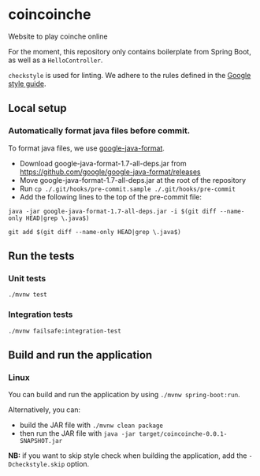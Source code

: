 # coincoinche
Website to play coinche online

For the moment, this repository only contains boilerplate from Spring Boot, as well as a `HelloController`.

`checkstyle` is used for linting. We adhere to the rules defined in the [Google style guide](https://google.github.io/styleguide/javaguide.html).

## Local setup
### Automatically format java files before commit.
To format java files, we use [google-java-format](https://github.com/google/google-java-format).
- Download google-java-format-1.7-all-deps.jar from https://github.com/google/google-java-format/releases
- Move google-java-format-1.7-all-deps.jar at the root of the repository
- Run `cp ./.git/hooks/pre-commit.sample ./.git/hooks/pre-commit`
- Add the following lines to the top of the pre-commit file:

`java -jar google-java-format-1.7-all-deps.jar -i $(git diff --name-only HEAD|grep \.java$)`

`git add $(git diff --name-only HEAD|grep \.java$)`

## Run the tests

### Unit tests

`./mvnw test`

### Integration tests

`./mvnw failsafe:integration-test`

## Build and run the application

### Linux

You can build and run the application by using `./mvnw spring-boot:run`.

Alternatively, you can:
- build the JAR file with `./mvnw clean package`
- then run the JAR file with `java -jar target/coincoinche-0.0.1-SNAPSHOT.jar`

**NB:** if you want to skip style check when building the application, add the `-Dcheckstyle.skip` option.
